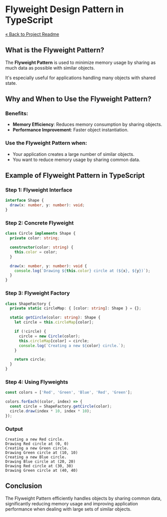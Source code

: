 # Flyweight Design Pattern in TypeScript

[« Back to Project Readme](https://github.com/adamrichardturner/design-patterns/blob/main/README.md)

## What is the Flyweight Pattern?

The **Flyweight Pattern** is used to minimize memory usage by sharing as much data as possible with similar objects. 

It's especially useful for applications handling many objects with shared state.

## Why and When to Use the Flyweight Pattern?

### Benefits:
- **Memory Efficiency**: Reduces memory consumption by sharing objects.
- **Performance Improvement**: Faster object instantiation.

### Use the Flyweight Pattern when:
- Your application creates a large number of similar objects.
- You want to reduce memory usage by sharing common data.

## Example of Flyweight Pattern in TypeScript

### Step 1: Flyweight Interface

```typescript
interface Shape {
  draw(x: number, y: number): void;
}
```

### Step 2: Concrete Flyweight

```typescript
class Circle implements Shape {
  private color: string;

  constructor(color: string) {
    this.color = color;
  }

  draw(x: number, y: number): void {
    console.log(`Drawing ${this.color} circle at (${x}, ${y})`);
  }
}
```

### Step 3: Flyweight Factory

```typescript
class ShapeFactory {
  private static circleMap: { [color: string]: Shape } = {};

  static getCircle(color: string): Shape {
    let circle = this.circleMap[color];

    if (!circle) {
      circle = new Circle(color);
      this.circleMap[color] = circle;
      console.log(`Creating a new ${color} circle.`);
    }

    return circle;
  }
}
```

### Step 4: Using Flyweights

```typescript
const colors = ['Red', 'Green', 'Blue', 'Red', 'Green'];

colors.forEach((color, index) => {
  const circle = ShapeFactory.getCircle(color);
  circle.draw(index * 10, index * 10);
});
```

### Output
```
Creating a new Red circle.
Drawing Red circle at (0, 0)
Creating a new Green circle.
Drawing Green circle at (10, 10)
Creating a new Blue circle.
Drawing Blue circle at (20, 20)
Drawing Red circle at (30, 30)
Drawing Green circle at (40, 40)
```

## Conclusion

The Flyweight Pattern efficiently handles objects by sharing common data, significantly reducing memory usage and improving application performance when dealing with large sets of similar objects.
